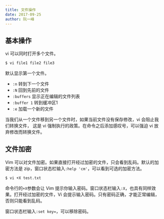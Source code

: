 ```yaml
---
title: 文件操作
date: 2017-09-25
author: 阮一峰
---
```


## 基本操作

vi 可以同时打开多个文件。

```bash
$ vi file1 file2 file3
```

默认显示第一个文件。

- `:n` 转到下一个文件
- `:N` 回到先前的文件
- `:buffers` 显示正在编辑的文件列表
- `:buffer 1` 转到缓冲区1
- `:e` 加载一个新的文件

当我们从一个文件移到另一个文件时，如果当前文件没有保存修改，vi 会阻止我们转换文件， 这是 vi 强制执行的政策。在命令之后添加感叹号，可以强迫 vi 放弃修改而转换文件。

## 文件加密

Vim 可以对文件加密。如果直接打开经过加密的文件，只会看到乱码。默认的加密方法是 zip，窗口状态栏输入`:help 'cm'`，可以看到可选的加密方法。

```bash
$ vi +X test.txt
```

命令行的`+X`参数会让 Vim 提示你输入密码。窗口状态栏输入`:X`，也具有同样效果。打开经过加密的文件，Vi 会提示输入密码。只有密码正确，才能正常编辑，否则只能看到乱码。

窗口状态栏输入`:set key=`，可以移除密码。

